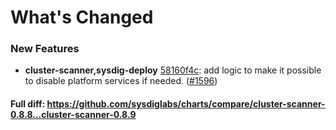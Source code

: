 # What's Changed

### New Features
- **cluster-scanner,sysdig-deploy** [58160f4c](https://github.com/sysdiglabs/charts/commit/58160f4c4dd1e999a7b39b7ce8995b319e06205b): add logic to make it possible to disable platform services if needed. ([#1596](https://github.com/sysdiglabs/charts/issues/1596))
#### Full diff: https://github.com/sysdiglabs/charts/compare/cluster-scanner-0.8.8...cluster-scanner-0.8.9
